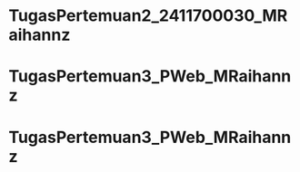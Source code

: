 # TugasPertemuan2_2411700030_MRaihannz
# TugasPertemuan3_PWeb_MRaihannz
# TugasPertemuan3_PWeb_MRaihannz
